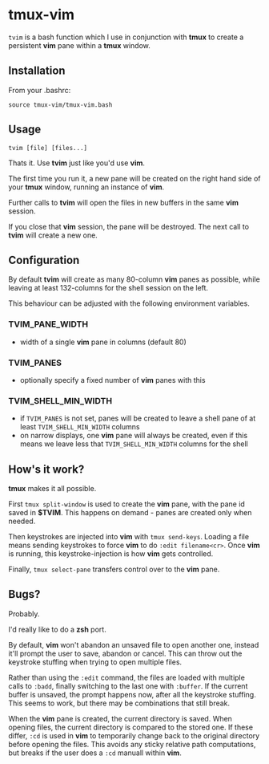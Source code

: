 # tmux-vim

`tvim` is a bash function which I use in conjunction with **tmux** to create a persistent **vim** pane within a **tmux** window.

## Installation

From your .bashrc:

`source tmux-vim/tmux-vim.bash`

## Usage

`tvim [file] [files...]`

Thats it. Use **tvim** just like you'd use **vim**.

The first time you run it, a new pane will be created on the right hand side of your **tmux** window, running an instance of **vim**.

Further calls to **tvim** will open the files in new buffers in the same **vim** session.

If you close that **vim** session, the pane will be destroyed. The next call to **tvim** will create a new one.

## Configuration

By default **tvim** will create as many 80-column **vim** panes as possible, while leaving at least 132-columns for the shell session on the left.

This behaviour can be adjusted with the following environment variables.

### TVIM_PANE_WIDTH
* width of a single **vim** pane in columns (default 80)

### TVIM_PANES
* optionally specify a fixed number of **vim** panes with this

### TVIM_SHELL_MIN_WIDTH
* if `TVIM_PANES` is not set, panes will be created to leave a shell pane of at least `TVIM_SHELL_MIN_WIDTH` columns
* on narrow displays, one **vim** pane will always be created, even if this means we leave less that `TVIM_SHELL_MIN_WIDTH` columns for the shell

## How's it work?

**tmux** makes it all possible.

First `tmux split-window` is used to create the **vim** pane, with the pane id saved in **$TVIM**. This happens on demand - panes are created only when needed.

Then keystrokes are injected into **vim** with `tmux send-keys`. Loading a file means sending keystrokes to force **vim** to do `:edit filename<cr>`. Once **vim** is running, this keystroke-injection is how **vim** gets controlled.

Finally, `tmux select-pane` transfers control over to the **vim** pane.

## Bugs?

Probably.

I'd really like to do a **zsh** port.

By default, **vim** won't abandon an unsaved file to open another one, instead it'll prompt the user to save, abandon or cancel. This can throw out the keystroke stuffing when trying to open multiple files.

Rather than using the `:edit` command, the files are loaded with multiple calls to `:badd`, finally switching to the last one with `:buffer`. If the current buffer is unsaved, the prompt happens now, after all the keystroke stuffing. This seems to work, but there may be combinations that still break.

When the **vim** pane is created, the current directory is saved. When opening files, the current directory is compared to the stored one. If these differ, `:cd` is used in **vim** to temporarily change back to the original directory before opening the files. This avoids any sticky relative path computations, but breaks if the user does a `:cd` manuall within **vim**.
